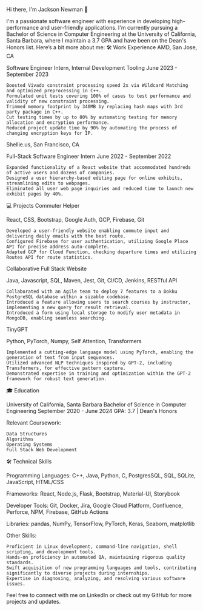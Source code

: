 Hi there, I'm Jackson Newman 👋



I'm a passionate software engineer with experience in developing high-performance and user-friendly applications. I'm currently pursuing a Bachelor of Science in Computer Engineering at the University of California, Santa Barbara, where I maintain a 3.7 GPA and have been on the Dean's Honors list. Here’s a bit more about me:
🛠️ Work Experience
AMD, San Jose, CA

Software Engineer Intern, Internal Development Tooling
June 2023 - September 2023

    Boosted Vivado constraint processing speed 2x via Wildcard Matching and optimized preprocessing in C++.
    Formulated unit tests covering 100% of cases to test performance and validity of new constraint processing.
    Trimmed memory footprint by 340MB by replacing hash maps with 3rd party package in C++.
    Cut testing times by up to 80% by automating testing for memory allocation and encryption performance.
    Reduced project update time by 90% by automating the process of changing encryption keys for IP.

Shellie.us, San Francisco, CA

Full-Stack Software Engineer Intern
June 2022 - September 2022

    Expanded functionality of a React website that accommodated hundreds of active users and dozens of companies.
    Designed a user hierarchy-based editing page for online exhibits, streamlining edits to webpages.
    Eliminated all user web page inquiries and reduced time to launch new exhibit pages by 40%.

💻 Projects
Commuter Helper

React, CSS, Bootstrap, Google Auth, GCP, Firebase, Git

    Developed a user-friendly website enabling commute input and delivering daily emails with the best route.
    Configured Firebase for user authentication, utilizing Google Place API for precise address auto-complete.
    Adapted GCP for Cloud Function, checking departure times and utilizing Routes API for route statistics.

Collaborative Full Stack Website

Java, Javascript, SQL, Maven, Jest, Git, CI/CD, Jenkins, RESTful API

    Collaborated with an Agile team to deploy 7 features to a Dokku PostgreSQL database within a sizable codebase.
    Introduced a feature allowing users to search courses by instructor, implementing a new query for result retrieval.
    Introduced a form using local storage to modify user metadata in MongoDB, enabling seamless searching.

TinyGPT

Python, PyTorch, Numpy, Self Attention, Transformers

    Implemented a cutting-edge language model using PyTorch, enabling the generation of text from input sequences.
    Utilized advanced NLP techniques inspired by GPT-2, including Transformers, for effective pattern capture.
    Demonstrated expertise in training and optimization within the GPT-2 framework for robust text generation.

🎓 Education

University of California, Santa Barbara
Bachelor of Science in Computer Engineering
September 2020 - June 2024
GPA: 3.7 | Dean's Honors

Relevant Coursework:

    Data Structures
    Algorithms
    Operating Systems
    Full Stack Web Development

🛠️ Technical Skills

Programming Languages:
C++, Java, Python, C, PostgresSQL, SQL, SQLite, JavaScript, HTML/CSS

Frameworks:
React, Node.js, Flask, Bootstrap, Material-UI, Storybook

Developer Tools:
Git, Docker, Jira, Google Cloud Platform, Confluence, Perforce, NPM, Firebase, GitHub Actions

Libraries:
pandas, NumPy, TensorFlow, PyTorch, Keras, Seaborn, matplotlib

Other Skills:

    Proficient in Linux development, command-line navigation, shell scripting, and development tools.
    Hands-on proficiency in automated QA, maintaining rigorous quality standards.
    Swift acquisition of new programming languages and tools, contributing significantly to diverse projects during internships.
    Expertise in diagnosing, analyzing, and resolving various software issues.

Feel free to connect with me on LinkedIn or check out my GitHub for more projects and updates.
